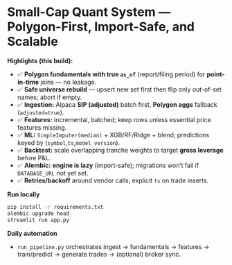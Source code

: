 # Small-Cap Quant System — Polygon-First, Import-Safe, and Scalable

**Highlights (this build):**
- ✅ **Polygon fundamentals with true `as_of`** (report/filing period) for **point-in-time** joins — no leakage.
- ✅ **Safe universe rebuild** — upsert new set first then flip only out-of-set names; abort if empty.
- ✅ **Ingestion:** Alpaca **SIP (adjusted)** batch first, **Polygon aggs** fallback (`adjusted=true`). 
- ✅ **Features:** incremental, batched; keep rows unless essential price features missing.
- ✅ **ML:** `SimpleImputer(median)` + XGB/RF/Ridge + blend; predictions keyed by (`symbol`,`ts`,`model_version`).
- ✅ **Backtest:** scale overlapping tranche weights to target **gross leverage** before P&L.
- ✅ **Alembic:** **engine is lazy** (import-safe); migrations won’t fail if `DATABASE_URL` not yet set.
- ✅ **Retries/backoff** around vendor calls; explicit `ts` on trade inserts.

**Run locally**
```bash
pip install -r requirements.txt
alembic upgrade head
streamlit run app.py
```

**Daily automation**
- `run_pipeline.py` orchestrates ingest → fundamentals → features → train/predict → generate trades → (optional) broker sync.

